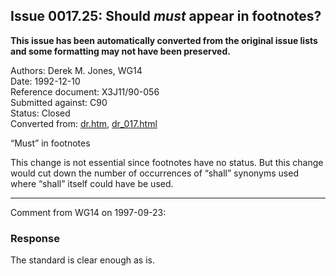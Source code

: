 ## Issue 0017.25: Should *must* appear in footnotes?

**This issue has been automatically converted from the original issue lists and some formatting may not have been preserved.**

Authors: Derek M. Jones, WG14  
Date: 1992-12-10  
Reference document: X3J11/90-056  
Submitted against: C90  
Status: Closed  
Converted from: [dr.htm](https://www.open-std.org/jtc1/sc22/wg14/www/docs/dr.htm), [dr_017.html](https://www.open-std.org/jtc1/sc22/wg14/www/docs/dr_017.html)

“Must” in footnotes

This change is not essential since footnotes have no status. But this change
would cut down the number of occurrences of “shall” synonyms used where “shall”
itself could have be used.

---

Comment from WG14 on 1997-09-23:

### Response

The standard is clear enough as is.
